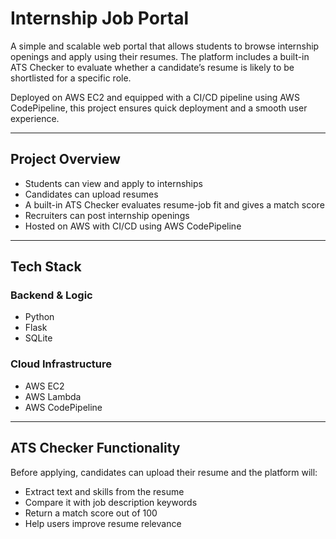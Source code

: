 # Internship Job Portal

A simple and scalable web portal that allows students to browse internship openings and apply using their resumes. The platform includes a built-in ATS Checker to evaluate whether a candidate’s resume is likely to be shortlisted for a specific role.

Deployed on AWS EC2 and equipped with a CI/CD pipeline using AWS CodePipeline, this project ensures quick deployment and a smooth user experience.

---

## Project Overview

- Students can view and apply to internships
- Candidates can upload resumes
- A built-in ATS Checker evaluates resume-job fit and gives a match score
- Recruiters can post internship openings
- Hosted on AWS with CI/CD using AWS CodePipeline

---

## Tech Stack

### Backend & Logic
- Python
- Flask
- SQLite

### Cloud Infrastructure
- AWS EC2
- AWS Lambda
- AWS CodePipeline

---

## ATS Checker Functionality

Before applying, candidates can upload their resume and the platform will:

- Extract text and skills from the resume
- Compare it with job description keywords
- Return a match score out of 100
- Help users improve resume relevance
